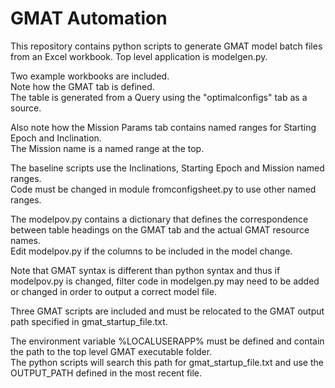 # GMAT Automation
This repository contains python scripts to generate GMAT model batch files from an Excel workbook.
Top level application is modelgen.py.

Two example workbooks are included.  
Note how the GMAT tab is defined.  
The table is generated from a Query using the "optimalconfigs" tab as a source.

Also note how the Mission Params tab contains named ranges for Starting Epoch and Inclination.  
The Mission name is a named range at the top.

The baseline scripts use the Inclinations, Starting Epoch and Mission named ranges.  
Code must be changed in module fromconfigsheet.py to use other named ranges.

The modelpov.py contains a dictionary that defines the correspondence between table headings on the GMAT tab and the actual GMAT resource names.  
Edit modelpov.py if the columns to be included in the model change.

Note that GMAT syntax is different than python syntax and thus if modelpov.py is changed, filter code in modelgen.py may need to be added or changed in order to output a correct model file.

Three GMAT scripts are included and must be relocated to the GMAT output path specified in gmat_startup_file.txt.

The environment variable %LOCALUSERAPP% must be defined and contain the path to the top level GMAT executable folder.  
The python scripts will search this path for gmat_startup_file.txt and use the OUTPUT_PATH defined in the most recent file.
